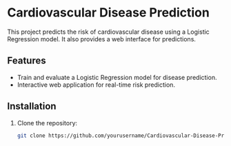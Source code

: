 
# Cardiovascular Disease Prediction

This project predicts the risk of cardiovascular disease using a Logistic Regression model. It also provides a web interface for predictions.

## Features
- Train and evaluate a Logistic Regression model for disease prediction.
- Interactive web application for real-time risk prediction.

## Installation
1. Clone the repository:
   ```bash
   git clone https://github.com/yourusername/Cardiovascular-Disease-Prediction.git
